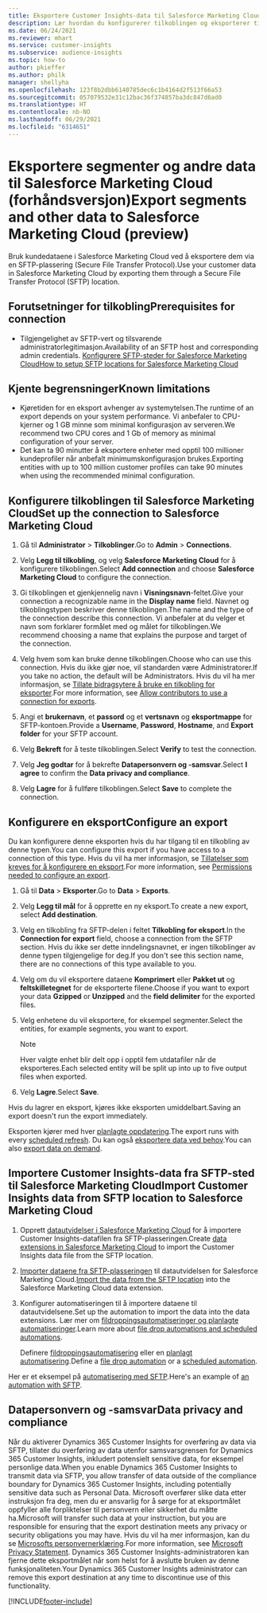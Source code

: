 ```yaml
---
title: Eksportere Customer Insights-data til Salesforce Marketing Cloud
description: Lær hvordan du konfigurerer tilkoblingen og eksporterer til Salesforce Marketing Cloud.
ms.date: 06/24/2021
ms.reviewer: mhart
ms.service: customer-insights
ms.subservice: audience-insights
ms.topic: how-to
author: pkieffer
ms.author: philk
manager: shellyha
ms.openlocfilehash: 123f8b2dbb6140785dec6c1b4164d2f513f66a53
ms.sourcegitcommit: 057079532e31c12bac36f374857ba3dc847d6ad0
ms.translationtype: HT
ms.contentlocale: nb-NO
ms.lasthandoff: 06/29/2021
ms.locfileid: "6314651"
---
```

# <a name="export-segments-and-other-data-to-salesforce-marketing-cloud-preview"></a><span data-ttu-id="0d50d-103">Eksportere segmenter og andre data til Salesforce Marketing Cloud (forhåndsversjon)</span><span class="sxs-lookup"><span data-stu-id="0d50d-103">Export segments and other data to Salesforce Marketing Cloud (preview)</span></span>

<span data-ttu-id="0d50d-104">Bruk kundedataene i Salesforce Marketing Cloud ved å eksportere dem via en SFTP-plassering (Secure File Transfer Protocol).</span><span class="sxs-lookup"><span data-stu-id="0d50d-104">Use your customer data in Salesforce Marketing Cloud by exporting them through a Secure File Transfer Protocol (SFTP) location.</span></span>

## <a name="prerequisites-for-connection"></a><span data-ttu-id="0d50d-105">Forutsetninger for tilkobling</span><span class="sxs-lookup"><span data-stu-id="0d50d-105">Prerequisites for connection</span></span>

- <span data-ttu-id="0d50d-106">Tilgjengelighet av SFTP-vert og tilsvarende administratorlegitimasjon.</span><span class="sxs-lookup"><span data-stu-id="0d50d-106">Availability of an SFTP host and corresponding admin credentials.</span></span> [<span data-ttu-id="0d50d-107">Konfigurere SFTP-steder for Salesforce Marketing Cloud</span><span class="sxs-lookup"><span data-stu-id="0d50d-107">How to setup SFTP locations for Salesforce Marketing Cloud</span></span>](https://help.salesforce.com/articleView?id=sf.mc_es_configure_enhanced_ftp.htm&type=5) 

## <a name="known-limitations"></a><span data-ttu-id="0d50d-108">Kjente begrensninger</span><span class="sxs-lookup"><span data-stu-id="0d50d-108">Known limitations</span></span>

- <span data-ttu-id="0d50d-109">Kjøretiden for en eksport avhenger av systemytelsen.</span><span class="sxs-lookup"><span data-stu-id="0d50d-109">The runtime of an export depends on your system performance.</span></span> <span data-ttu-id="0d50d-110">Vi anbefaler to CPU-kjerner og 1 GB minne som minimal konfigurasjon av serveren.</span><span class="sxs-lookup"><span data-stu-id="0d50d-110">We recommend two CPU cores and 1 Gb of memory as minimal configuration of your server.</span></span> 
- <span data-ttu-id="0d50d-111">Det kan ta 90 minutter å eksportere enheter med opptil 100 millioner kundeprofiler når anbefalt minimumskonfigurasjon brukes.</span><span class="sxs-lookup"><span data-stu-id="0d50d-111">Exporting entities with up to 100 million customer profiles can take 90 minutes when using the recommended minimal configuration.</span></span> 

## <a name="set-up-the-connection-to-salesforce-marketing-cloud"></a><span data-ttu-id="0d50d-112">Konfigurere tilkoblingen til Salesforce Marketing Cloud</span><span class="sxs-lookup"><span data-stu-id="0d50d-112">Set up the connection to Salesforce Marketing Cloud</span></span>

1. <span data-ttu-id="0d50d-113">Gå til **Administrator** > **Tilkoblinger**.</span><span class="sxs-lookup"><span data-stu-id="0d50d-113">Go to **Admin** > **Connections**.</span></span>

1. <span data-ttu-id="0d50d-114">Velg **Legg til tilkobling**, og velg **Salesforce Marketing Cloud** for å konfigurere tilkoblingen.</span><span class="sxs-lookup"><span data-stu-id="0d50d-114">Select **Add connection** and choose **Salesforce Marketing Cloud** to configure the connection.</span></span>

1. <span data-ttu-id="0d50d-115">Gi tilkoblingen et gjenkjennelig navn i **Visningsnavn**-feltet.</span><span class="sxs-lookup"><span data-stu-id="0d50d-115">Give your connection a recognizable name in the **Display name** field.</span></span> <span data-ttu-id="0d50d-116">Navnet og tilkoblingstypen beskriver denne tilkoblingen.</span><span class="sxs-lookup"><span data-stu-id="0d50d-116">The name and the type of the connection describe this connection.</span></span> <span data-ttu-id="0d50d-117">Vi anbefaler at du velger et navn som forklarer formålet med og målet for tilkoblingen.</span><span class="sxs-lookup"><span data-stu-id="0d50d-117">We recommend choosing a name that explains the purpose and target of the connection.</span></span>

1. <span data-ttu-id="0d50d-118">Velg hvem som kan bruke denne tilkoblingen.</span><span class="sxs-lookup"><span data-stu-id="0d50d-118">Choose who can use this connection.</span></span> <span data-ttu-id="0d50d-119">Hvis du ikke gjør noe, vil standarden være Administratorer.</span><span class="sxs-lookup"><span data-stu-id="0d50d-119">If you take no action, the default will be Administrators.</span></span> <span data-ttu-id="0d50d-120">Hvis du vil ha mer informasjon, se [Tillate bidragsytere å bruke en tilkobling for eksporter](connections.md#allow-contributors-to-use-a-connection-for-exports).</span><span class="sxs-lookup"><span data-stu-id="0d50d-120">For more information, see [Allow contributors to use a connection for exports](connections.md#allow-contributors-to-use-a-connection-for-exports).</span></span>

1. <span data-ttu-id="0d50d-121">Angi et **brukernavn**, et **passord** og et **vertsnavn** og **eksportmappe** for SFTP-kontoen.</span><span class="sxs-lookup"><span data-stu-id="0d50d-121">Provide a **Username**, **Password**, **Hostname**, and **Export folder** for your SFTP account.</span></span>

1. <span data-ttu-id="0d50d-122">Velg **Bekreft** for å teste tilkoblingen.</span><span class="sxs-lookup"><span data-stu-id="0d50d-122">Select **Verify** to test the connection.</span></span>

1. <span data-ttu-id="0d50d-123">Velg **Jeg godtar** for å bekrefte **Datapersonvern og -samsvar**.</span><span class="sxs-lookup"><span data-stu-id="0d50d-123">Select **I agree** to confirm the **Data privacy and compliance**.</span></span>

1. <span data-ttu-id="0d50d-124">Velg **Lagre** for å fullføre tilkoblingen.</span><span class="sxs-lookup"><span data-stu-id="0d50d-124">Select **Save** to complete the connection.</span></span>

## <a name="configure-an-export"></a><span data-ttu-id="0d50d-125">Konfigurere en eksport</span><span class="sxs-lookup"><span data-stu-id="0d50d-125">Configure an export</span></span>

<span data-ttu-id="0d50d-126">Du kan konfigurere denne eksporten hvis du har tilgang til en tilkobling av denne typen.</span><span class="sxs-lookup"><span data-stu-id="0d50d-126">You can configure this export if you have access to a connection of this type.</span></span> <span data-ttu-id="0d50d-127">Hvis du vil ha mer informasjon, se [Tillatelser som kreves for å konfigurere en eksport](export-destinations.md#set-up-a-new-export).</span><span class="sxs-lookup"><span data-stu-id="0d50d-127">For more information, see [Permissions needed to configure an export](export-destinations.md#set-up-a-new-export).</span></span>

1. <span data-ttu-id="0d50d-128">Gå til **Data** > **Eksporter**.</span><span class="sxs-lookup"><span data-stu-id="0d50d-128">Go to **Data** > **Exports**.</span></span>

1. <span data-ttu-id="0d50d-129">Velg **Legg til mål** for å opprette en ny eksport.</span><span class="sxs-lookup"><span data-stu-id="0d50d-129">To create a new export, select **Add destination**.</span></span>

1. <span data-ttu-id="0d50d-130">Velg en tilkobling fra SFTP-delen i feltet **Tilkobling for eksport**.</span><span class="sxs-lookup"><span data-stu-id="0d50d-130">In the **Connection for export** field, choose a connection from the SFTP section.</span></span> <span data-ttu-id="0d50d-131">Hvis du ikke ser dette inndelingsnavnet, er ingen tilkoblinger av denne typen tilgjengelige for deg.</span><span class="sxs-lookup"><span data-stu-id="0d50d-131">If you don't see this section name, there are no connections of this type available to you.</span></span>

1. <span data-ttu-id="0d50d-132">Velg om du vil eksportere dataene **Komprimert** eller **Pakket ut** og **feltskilletegnet** for de eksporterte filene.</span><span class="sxs-lookup"><span data-stu-id="0d50d-132">Choose if you want to export your data **Gzipped** or **Unzipped** and the **field delimiter** for the exported files.</span></span>

1. <span data-ttu-id="0d50d-133">Velg enhetene du vil eksportere, for eksempel segmenter.</span><span class="sxs-lookup"><span data-stu-id="0d50d-133">Select the entities, for example segments, you want to export.</span></span>

   > [!NOTE]
   > <span data-ttu-id="0d50d-134">Hver valgte enhet blir delt opp i opptil fem utdatafiler når de eksporteres.</span><span class="sxs-lookup"><span data-stu-id="0d50d-134">Each selected entity will be split up into up to five output files when exported.</span></span> 

1. <span data-ttu-id="0d50d-135">Velg **Lagre**.</span><span class="sxs-lookup"><span data-stu-id="0d50d-135">Select **Save**.</span></span>

<span data-ttu-id="0d50d-136">Hvis du lagrer en eksport, kjøres ikke eksporten umiddelbart.</span><span class="sxs-lookup"><span data-stu-id="0d50d-136">Saving an export doesn't run the export immediately.</span></span>

<span data-ttu-id="0d50d-137">Eksporten kjører med hver [planlagte oppdatering](system.md#schedule-tab).</span><span class="sxs-lookup"><span data-stu-id="0d50d-137">The export runs with every [scheduled refresh](system.md#schedule-tab).</span></span> <span data-ttu-id="0d50d-138">Du kan også [eksportere data ved behov](export-destinations.md#run-exports-on-demand).</span><span class="sxs-lookup"><span data-stu-id="0d50d-138">You can also [export data on demand](export-destinations.md#run-exports-on-demand).</span></span> 

## <a name="import-customer-insights-data-from-sftp-location-to-salesforce-marketing-cloud"></a><span data-ttu-id="0d50d-139">Importere Customer Insights-data fra SFTP-sted til Salesforce Marketing Cloud</span><span class="sxs-lookup"><span data-stu-id="0d50d-139">Import Customer Insights data from SFTP location to Salesforce Marketing Cloud</span></span>

1. <span data-ttu-id="0d50d-140">Opprett [datautvidelser i Salesforce Marketing Cloud](https://help.salesforce.com/articleView?id=sf.mc_es_create_data_extension.htm&type=5) for å importere Customer Insights-datafilen fra SFTP-plasseringen.</span><span class="sxs-lookup"><span data-stu-id="0d50d-140">Create [data extensions in Salesforce Marketing Cloud](https://help.salesforce.com/articleView?id=sf.mc_es_create_data_extension.htm&type=5) to import the Customer Insights data file from the SFTP location.</span></span>

2. <span data-ttu-id="0d50d-141">[Importer dataene fra SFTP-plasseringen](https://help.salesforce.com/articleView?id=sf.mc_es_import_data_extension_classic.htm&type=5) til datautvidelsen for Salesforce Marketing Cloud.</span><span class="sxs-lookup"><span data-stu-id="0d50d-141">[Import the data from the SFTP location](https://help.salesforce.com/articleView?id=sf.mc_es_import_data_extension_classic.htm&type=5) into the Salesforce Marketing Cloud data extension.</span></span> 

3. <span data-ttu-id="0d50d-142">Konfigurer automatiseringen til å importere dataene til datautvidelsene.</span><span class="sxs-lookup"><span data-stu-id="0d50d-142">Set up the automation to import the data into the data extensions.</span></span> <span data-ttu-id="0d50d-143">Lær mer om [fildroppingsautomatiseringer og planlagte automatiseringer](https://help.salesforce.com/articleView?id=sf.mc_as_triggered_automations.htm&type=5).</span><span class="sxs-lookup"><span data-stu-id="0d50d-143">Learn more about [file drop automations and scheduled automations](https://help.salesforce.com/articleView?id=sf.mc_as_triggered_automations.htm&type=5).</span></span>

   <span data-ttu-id="0d50d-144">Definere [fildroppingsautomatisering](https://help.salesforce.com/articleView?id=sf.mc_as_define_a_triggered_automation.htm&type=5) eller en [planlagt automatisering](https://help.salesforce.com/articleView?id=sf.mc_as_define_a_scheduled_automation.htm&type=5).</span><span class="sxs-lookup"><span data-stu-id="0d50d-144">Define a [file drop automation](https://help.salesforce.com/articleView?id=sf.mc_as_define_a_triggered_automation.htm&type=5) or a  [scheduled automation](https://help.salesforce.com/articleView?id=sf.mc_as_define_a_scheduled_automation.htm&type=5).</span></span> 

<span data-ttu-id="0d50d-145">Her er et eksempel på [automatisering med SFTP](https://help.salesforce.com/articleView?id=sf.mc_as_ftp_and_triggered_automation_scenario.htm&type=5).</span><span class="sxs-lookup"><span data-stu-id="0d50d-145">Here's an example of [an automation with SFTP](https://help.salesforce.com/articleView?id=sf.mc_as_ftp_and_triggered_automation_scenario.htm&type=5).</span></span>

## <a name="data-privacy-and-compliance"></a><span data-ttu-id="0d50d-146">Datapersonvern og -samsvar</span><span class="sxs-lookup"><span data-stu-id="0d50d-146">Data privacy and compliance</span></span>

<span data-ttu-id="0d50d-147">Når du aktiverer Dynamics 365 Customer Insights for overføring av data via SFTP, tillater du overføring av data utenfor samsvarsgrensen for Dynamics 365 Customer Insights, inkludert potensielt sensitive data, for eksempel personlige data.</span><span class="sxs-lookup"><span data-stu-id="0d50d-147">When you enable Dynamics 365 Customer Insights to transmit data via SFTP, you allow transfer of data outside of the compliance boundary for Dynamics 365 Customer Insights, including potentially sensitive data such as Personal Data.</span></span> <span data-ttu-id="0d50d-148">Microsoft overfører slike data etter instruksjon fra deg, men du er ansvarlig for å sørge for at eksportmålet oppfyller alle forpliktelser til personvern eller sikkerhet du måtte ha.</span><span class="sxs-lookup"><span data-stu-id="0d50d-148">Microsoft will transfer such data at your instruction, but you are responsible for ensuring that the export destination meets any privacy or security obligations you may have.</span></span> <span data-ttu-id="0d50d-149">Hvis du vil ha mer informasjon, kan du se [Microsofts personvernerklæring](https://go.microsoft.com/fwlink/?linkid=396732).</span><span class="sxs-lookup"><span data-stu-id="0d50d-149">For more information, see [Microsoft Privacy Statement](https://go.microsoft.com/fwlink/?linkid=396732).</span></span>
<span data-ttu-id="0d50d-150">Dynamics 365 Customer Insights-administratoren kan fjerne dette eksportmålet når som helst for å avslutte bruken av denne funksjonaliteten.</span><span class="sxs-lookup"><span data-stu-id="0d50d-150">Your Dynamics 365 Customer Insights administrator can remove this export destination at any time to discontinue use of this functionality.</span></span>

[!INCLUDE[footer-include](../includes/footer-banner.md)]
